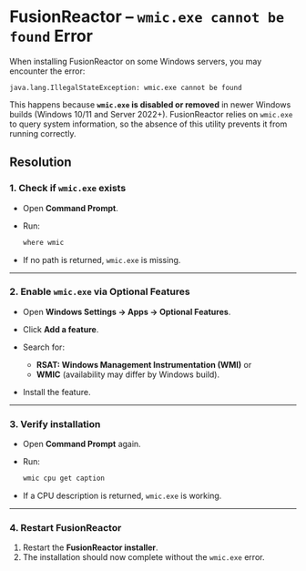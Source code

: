 
# FusionReactor – `wmic.exe cannot be found` Error

When installing FusionReactor on some Windows servers, you may encounter the error:

````
java.lang.IllegalStateException: wmic.exe cannot be found
````

This happens because **`wmic.exe` is disabled or removed** in newer Windows builds (Windows 10/11 and Server 2022+). FusionReactor relies on `wmic.exe` to query system information, so the absence of this utility prevents it from running correctly.


## Resolution

### 1. Check if `wmic.exe` exists

- Open **Command Prompt**.  
- Run:

   ````sh
   where wmic
   ````

- If no path is returned, `wmic.exe` is missing.

---

### 2. Enable `wmic.exe` via Optional Features

- Open **Windows Settings → Apps → Optional Features**.
- Click **Add a feature**.
- Search for:

     - **RSAT: Windows Management Instrumentation (WMI)** or
     - **WMIC** (availability may differ by Windows build).

- Install the feature.

---

### 3. Verify installation

- Open **Command Prompt** again.
- Run:

   ```sh
   wmic cpu get caption
   ```

- If a CPU description is returned, `wmic.exe` is working.

---

### 4. Restart FusionReactor

1. Restart the **FusionReactor installer**.
2. The installation should now complete without the `wmic.exe` error.


